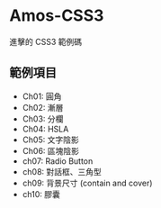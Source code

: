 # Amos-CSS3

進擊的 CSS3 範例碼

## 範例項目

- Ch01: 圓角
- Ch02: 漸層
- Ch03: 分欄
- Ch04: HSLA
- Ch05: 文字陰影
- Ch06: 區塊陰影
- ch07: Radio Button
- ch08: 對話框、三角型
- ch09: 背景尺寸 (contain and cover)
- ch10: 膠囊
